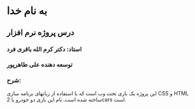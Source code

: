 # به نام خدا
## درس پروژه نرم افزار
### استاد: دکتر کرم الله باقری فرد
### توسعه دهنده علی طاهرپور
### شرح:
این پروژه یک بازی تحت وب است که با استفاده از زبانهای برنامه سازی CSS و HTML ساخته شده است.
نام این بازی دو خودرو یا 2cars است.

